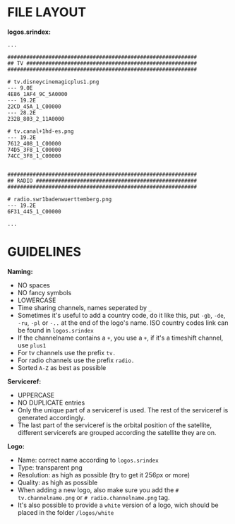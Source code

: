 FILE LAYOUT
===========

__logos.srindex:__

    ...
    
    ############################################################
    ## TV ######################################################
    ############################################################

    # tv.disneycinemagicplus1.png
    --- 9.0E
    4E86_1AF4_9C_5A0000
    --- 19.2E
    22CD_45A_1_C00000
    --- 28.2E
    232B_803_2_11A0000

    # tv.canal+1hd-es.png
    --- 19.2E
    7612_408_1_C00000
    74D5_3F8_1_C00000
    74CC_3F8_1_C00000


    ############################################################
    ## RADIO ###################################################
    ############################################################

    # radio.swr1badenwuerttemberg.png
    --- 19.2E
    6F31_445_1_C00000
    
    ...


GUIDELINES
==========

__Naming:__
  * NO spaces
  * NO fancy symbols
  * LOWERCASE
  * Time sharing channels, names seperated by `_`
  * Sometimes it's useful to add a country code, do it like this, put `-gb`, `-de`, `-ru`, `-pl` or `-..` at the end of the logo's name. ISO country codes link can be found in `logos.srindex`
  * If the channelname contains a `+`, you use a `+`, if it's a timeshift channel, use `plus1`
  * For tv channels use the prefix `tv.`
  * For radio channels use the prefix `radio.`
  * Sorted `A-Z` as best as possible
  
__Serviceref:__
  * UPPERCASE
  * NO DUPLICATE entries
  * Only the unique part of a serviceref is used. The rest of the serviceref is generated accordingly.
  * The last part of the serviceref is the orbital position of the satellite, different servicerefs are grouped according the satellite they are on.

__Logo:__
  * Name: correct name according to `logos.srindex`
  * Type: transparent png
  * Resolution: as high as possible (try to get it 256px or more)
  * Quality: as high as possible
  * When adding a new logo, also make sure you add the `# tv.channelname.png` or `# radio.channelname.png` tag.
  * It's also possible to provide a `white` version of a logo, wich should be placed in the folder `/logos/white`

